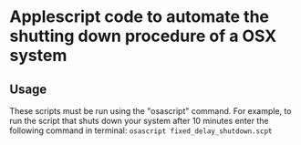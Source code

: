 # Applescript code to automate the shutting down procedure of a OSX system
## Usage
These scripts must be run using the "osascript" command. For example, to run the
script that shuts down your system after 10 minutes enter the following command
in terminal:
`osascript fixed_delay_shutdown.scpt`
